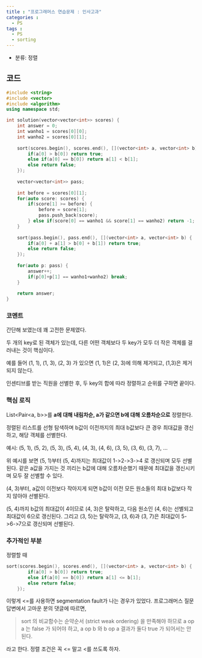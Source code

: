 ```yaml
---
title : "프로그래머스 연습문제 : 인사고과"
categories : 
  - PS
tags :
  - PS
  - sorting
---
```


- 분류: 정렬

## 코드
```cpp
#include <string>
#include <vector>
#include <algorithm>
using namespace std;

int solution(vector<vector<int>> scores) {
    int answer = 0;
    int wanho1 = scores[0][0];
    int wanho2 = scores[0][1];
    
    sort(scores.begin(), scores.end(), [](vector<int> a, vector<int> b) {
        if(a[0] > b[0]) return true;
        else if(a[0] == b[0]) return a[1] < b[1];
        else return false;
    });
    
    vector<vector<int>> pass;
    
    int before = scores[0][1];
    for(auto score: scores) {
        if(score[1] >= before) {
            before = score[1];
            pass.push_back(score);
        } else if(score[0] == wanho1 && score[1] == wanho2) return -1;
    }
    
    sort(pass.begin(), pass.end(), [](vector<int> a, vector<int> b) {
        if(a[0] + a[1] > b[0] + b[1]) return true;
        else return false;
    });
    
    for(auto p: pass) {
        answer++;
        if(p[0]+p[1] == wanho1+wanho2) break;
    }
    
    return answer;
}
```
### 코멘트
간단해 보였는데 꽤 고전한 문제였다.

두 개의 key로 된 객체가 있는데, 다른 어떤 객체보다 두 key가 모두 더 작은 객체를 걸러내는 것이 핵심이다.

예를 들어 (1, 1), (1, 3), (2, 3) 가 있으면 (1, 1)은 (2, 3)에 의해 제거되고, (1,3)은 제거되지 않는다.

인센티브를 받는 직원을 선별한 후, 두 key의 합에 따라 정렬하고 순위를 구하면 끝이다.

### 핵심 로직
List&#60;Pair&#60;a, b&#62;&#62;를 __a에 대해 내림차순, a가 같으면 b에 대해 오름차순으로__ 정렬한다.

정렬된 리스트를 선형 탐색하며 b값이 이전까지의 최대 b값보다 큰 경우 최대값을 갱신하고, 해당 객체를 선별한다.

예시: (5, 1), (5, 2), (5, 3), (5, 4), (4, 3), (4, 6), (3, 5), (3, 6), (3, 7), ...

위 예시를 보면 (5, 1)부터 (5, 4)까지는 최대값이 1->2->3->4 로 갱신되며 모두 선별된다. 같은 a값을 가지는 것 끼리는 b값에 대해 오름차순했기 때문에 최대값을 갱신시키며 모두 잘 선별할 수 있다.

(4, 3)부터, a값이 이전보다 작아지게 되면 b값이 이전 모든 원소들의 최대 b값보다 작지 않아야 선별된다.

(5, 4)까지 b값의 최대값이 4이므로 (4, 3)은 탈락하고, 다음 원소인 (4, 6)는 선별되고 최대값이 6으로 갱신된다. 그리고 (3, 5)는 탈락하고, (3, 6)과 (3, 7)은 최대값이 5->6->7으로 갱신되며 선별된다.

### 추가적인 부분

정렬할 때 
```cpp
sort(scores.begin(), scores.end(), [](vector<int> a, vector<int> b) {
        if(a[0] > b[0]) return true;
        else if(a[0] == b[0]) return a[1] <= b[1];
        else return false;
    });
```
이렇게 &#60;=를 사용하면 segmentation fault가 나는 경우가 있었다. 프로그래머스 질문답변에서 고마운 분의 댓글에 따르면,

> sort 의 비교함수는 순약순서 (strict weak ordering) 을 만족해야 하므로 a op a 는 false 가 되어야 하고, a op b 와 b op a 결과가 둘다 true 가 되어서는 안 된다.

라고 한다. 정렬 조건은 꼭 &#60;= 말고 &#60;를 쓰도록 하자.


